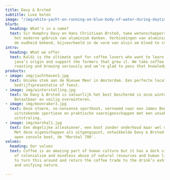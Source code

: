 ```yaml
---
title: Davy & Orsted
subtitle: Luxe boten
image: "/img/white-yacht-on-running-on-blue-body-of-water-during-daytime-163236.jpg"
blurb:
  heading: What's in a name?
  text: Sir Humphry Davy en Hans Christiaan Ørsted, twee wetenschappers aan wie we
    het moderne gebruik van aluminium danken. Verbindingen van aluminium zijn al uit
    de oudheid bekend, bijvoorbeeld in de vorm van aluin om bloed te stelpen.
intro:
  heading: What we offer
  text: Kaldi is the ultimate spot for coffee lovers who want to learn about their
    java’s origin and support the farmers that grew it. We take coffee production,
    roasting and brewing seriously and we’re glad to pass that knowledge to anyone.
products:
- image: img/jachthaven1.jpg
  text: Unieke stek aan de Nieuwe Meer in Amsterdam. Een perfecte locatie voor een
    bedrijfspresentatie of feest.
- image: img/winterstalling.jpg
  text: Uw Davy & Ørsted is natuurlijk het best beschermd in onze winterstalling.
    Betaalbaar en veilig overwinteren.
- image: img/moonraker3.jpg
  text: Deze stoere, no-nonsense sportboot, vernoemd naar een James Bond film, combineert
    uitstekende sportieve en praktische vaareigenschappen met een unieke hightech
    uitstraling.
- image: img/marshal1.jpg
  text: Een degelijke alleskunner, een boot zonder onderhoud maar wel met veel ruimte.
    Met deze eigenschappen als uitgangspunt, ontwikkelde Davy & Ørsted deze stoere
    open console boot, de 'Marshal 700'.
values:
  heading: Our values
  text: Coffee is an amazing part of human culture but it has a dark side too – one
    of colonialism and mindless abuse of natural resources and human lives. We want
    to turn this around and return the coffee trade to the drink’s exhilarating, empowering
    and unifying nature.

---
```

